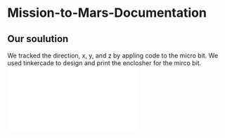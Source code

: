 # Mission-to-Mars-Documentation
## Our soulution 
We tracked the direction, x, y, and z by appling code to the micro bit.
We used tinkercade to design and print the enclosher for the mirco bit.
![project pictures](file:///media/fuse/drivefs-017f0f135091a5ce291cdb909b4dd50c/root/Assignments/CamScanner%2012-18-2020%2012.50.pdf)
